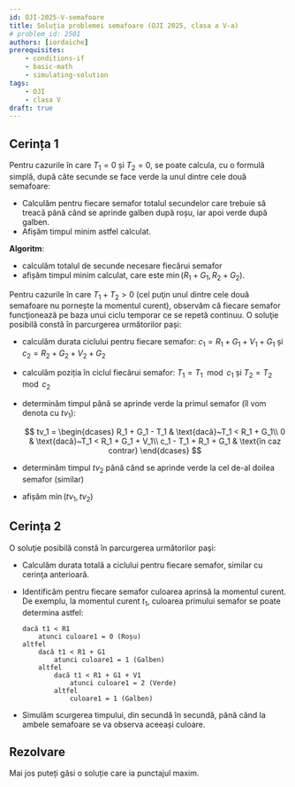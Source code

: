```yaml
---
id: OJI-2025-V-semafoare
title: Soluția problemei semafoare (OJI 2025, clasa a V-a)
# problem_id: 2501
authors: [iordaiche]
prerequisites:
    - conditions-if
    - basic-math
    - simulating-solution
tags:
    - OJI
    - clasa V
draft: true
---
```


## Cerința 1

Pentru cazurile în care $T_1 = 0$ și $T_2 = 0$, se poate calcula, cu o formulă
simplă, după câte secunde se face verde la unul dintre cele două semafoare:

- Calculăm pentru fiecare semafor totalul secundelor care trebuie să treacă până
  când se aprinde galben după roșu, iar apoi verde după galben.
- Afișăm timpul minim astfel calculat.

**Algoritm**:

- calculăm totalul de secunde necesare fiecărui semafor
- afișăm timpul minim calculat, care este $\min(R_1 + G_1, R_2 + G_2)$.

Pentru cazurile în care $T_1 + T_2 > 0$ (cel puţin unul dintre cele două
semafoare nu pornește la momentul curent), observăm că fiecare semafor
funcţionează pe baza unui ciclu temporar ce se repetă continuu. O soluţie
posibilă constă în parcurgerea următorilor pași:

- calculăm durata ciclului pentru fiecare semafor: $c_1 = R_1 + G_1 + V_1 + G_1$
  și $c_2 = R_2 + G_2 + V_2 + G_2$

- calculăm poziția în ciclul fiecărui semafor: $T_1 = T_1 \mod c_1$ și $T_2 =
  T_2 \mod c_2$
  
- determinăm timpul până se aprinde verde la primul semafor (îl vom denota cu $tv_1$):

    $$
    tv_1 = \begin{dcases}
     R_1 + G_1 - T_1 & \text{dacă}~T_1 < R_1 + G_1\\
     0               & \text{dacă}~T_1 < R_1 + G_1 + V_1\\
     c_1 - T_1 + R_1 + G_1 & \text{în caz contrar}
    \end{dcases}
    $$

- determinăm timpul $tv_2$ până când se aprinde verde la cel de-al doilea
  semafor (similar)
- afișăm $\min(tv_1, tv_2)$

## Cerința 2

O soluţie posibilă constă în parcurgerea următorilor paşi:

- Calculăm durata totală a ciclului pentru fiecare semafor, similar cu cerinţa
  anterioară.
- Identificăm pentru fiecare semafor culoarea aprinsă la momentul curent. De
  exemplu, la momentul curent $t_1$, culoarea primului semafor se poate
  determina astfel:

    ```text
    dacă t1 < R1
        atunci culoare1 = 0 (Roșu)
    altfel
        dacă t1 < R1 + G1
            atunci culoare1 = 1 (Galben)
        altfel
            dacă t1 < R1 + G1 + V1
                atunci culoare1 = 2 (Verde)
            altfel
                culoare1 = 1 (Galben)
    ```

- Simulăm scurgerea timpului, din secundă în secundă, până când la ambele
  semafoare se va observa aceeași culoare.

## Rezolvare

Mai jos puteți găsi o soluție care ia punctajul maxim.

```cpp

```